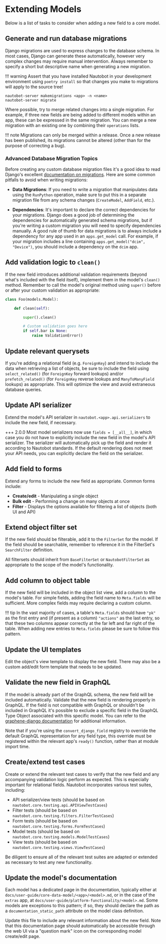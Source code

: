 # Extending Models

Below is a list of tasks to consider when adding a new field to a core model.

## Generate and run database migrations

Django migrations are used to express changes to the database schema. In most cases, Django can generate these automatically, however very complex changes may require manual intervention. Always remember to specify a short but descriptive name when generating a new migration.

!!! warning
    Assert that you have installed Nautobot in your development environment using `poetry install` so that changes you make to migrations will apply to the source tree!

```no-highlight
nautobot-server makemigrations <app> -n <name>
nautobot-server migrate
```

Where possible, try to merge related changes into a single migration. For example, if three new fields are being added to different models within an app, these can be expressed in the same migration. You can merge a new migration with an existing one by combining their `operations` lists.

!!! note
    Migrations can only be merged within a release. Once a new release has been published, its migrations cannot be altered (other than for the purpose of correcting a bug).

### Advanced Database Migration Topics

Before creating any custom database migration files it's a good idea to read Django's excellent [documentation on migrations](https://docs.djangoproject.com/en/stable/topics/migrations/). Here are some common pitfalls to avoid when writing migrations:

* **Data Migrations**: If you need to write a migration that manipulates data using the `RunPython` operation, make sure to put this in a separate migration file from any schema changes (`CreateModel`, `AddField`, etc.).

* **Dependencies**: It's important to declare the correct dependencies for your migrations. Django does a good job of determining the dependencies for automatically generated schema migrations, but if you're writing a custom migration you will need to specify dependencies manually. A good rule of thumb for data migrations is to always include a dependency for any app used in an `apps.get_model` call. For example, if your migration includes a line containing `apps.get_model("dcim", "Device")`, you should include a dependency on the `dcim` app.

## Add validation logic to `clean()`

If the new field introduces additional validation requirements (beyond what's included with the field itself), implement them in the model's `clean()` method. Remember to call the model's original method using `super()` before or after your custom validation as appropriate:

```python
class Foo(models.Model):

    def clean(self):

        super().clean()

        # Custom validation goes here
        if self.bar is None:
            raise ValidationError()
```

## Update relevant querysets

If you're adding a relational field (e.g. `ForeignKey`) and intend to include the data when retrieving a list of objects, be sure to include the field using `select_related()` (for `ForeignKey` forward lookups) and/or `prefetch_related()` (for `ForeignKey` reverse lookups and `ManyToManyField` lookups) as appropriate. This will optimize the view and avoid extraneous database queries.

## Update API serializer

Extend the model's API serializer in `nautobot.<app>.api.serializers` to include the new field, if necessary.

+++ 2.0.0
Most model serializers now use `fields = [__all__]`, in which case you do not have to explicitly include the new field in the model's API serializer. The serializer will automatically pick up the field and render it according to Nautobot standards. If the default rendering does not meet your API needs, you can explicitly declare the field on the serializer.

## Add field to forms

Extend any forms to include the new field as appropriate. Common forms include:

* **Create/edit** - Manipulating a single object
* **Bulk edit** - Performing a change on many objects at once
* **Filter** - Displays the options available for filtering a list of objects (both UI and API)

## Extend object filter set

If the new field should be filterable, add it to the `FilterSet` for the model. If the field should be searchable, remember to reference it in the FilterSet's `SearchFilter` definition.

All filtersets should inherit from `BaseFilterSet` or `NautobotFilterSet` as appropriate to the scope of the model's functionality.

## Add column to object table

If the new field will be included in the object list view, add a column to the model's table. For simple fields, adding the field name to `Meta.fields` will be sufficient. More complex fields may require declaring a custom column.

!!! tip
    In the vast majority of cases, a table's `Meta.fields` should have `"pk"` as the first entry and (if present as a column) `"actions"` as the last entry, so that these two columns appear correctly at the far left and far right of the table. When adding new entries to `Meta.fields` please be sure to follow this pattern.

## Update the UI templates

Edit the object's view template to display the new field. There may also be a custom add/edit form template that needs to be updated.

## Validate the new field in GraphQL

If the model is already part of the GraphQL schema, the new field will be included automatically. Validate that the new field is rendering properly in GraphQL. If the field is not compatible with GraphQL or shouldn't be included in GraphQL it's possible to exclude a specific field in the GraphQL Type Object associated with this specific model. You can refer to the [graphene-django documentation](https://docs.graphene-python.org/projects/django/en/latest/queries/#specifying-which-fields-to-include) for additional information.

Note that if you're using the `convert_django_field` registry to override the default GraphQL representation for any field type, this override must be registered within the relevant app's `ready()` function, rather than at module import time.

## Create/extend test cases

Create or extend the relevant test cases to verify that the new field and any accompanying validation logic perform as expected. This is especially important for relational fields. Nautobot incorporates various test suites, including:

* API serializer/view tests (should be based on `nautobot.core.testing.api.APIViewTestCases`)
* Filter tests (should be based on `nautobot.core.testing.filters.FilterTestCases`)
* Form tests (should be based on `nautobot.core.testing.forms.FormTestCases`)
* Model tests (should be based on `nautobot.core.testing.models.ModelTestCases`)
* View tests (should be based on `nautobot.core.testing.views.ViewTestCases`)

Be diligent to ensure all of the relevant test suites are adapted or extended as necessary to test any new functionality.

## Update the model's documentation

Each model has a dedicated page in the documentation, typically either at `docs/user-guide/core-data-model/<app>/<model>.md`, or in the case of the `extras` app, at `docs/user-guide/platform-functionality/<model>.md`. Some models are exceptions to this pattern; if so, they should declare the path as a `documentation_static_path` attribute on the model class definition.

Update this file to include any relevant information about the new field. Note that this documentation page should automatically be accessible through the web UI via a "question mark" icon on the corresponding model create/edit page.
